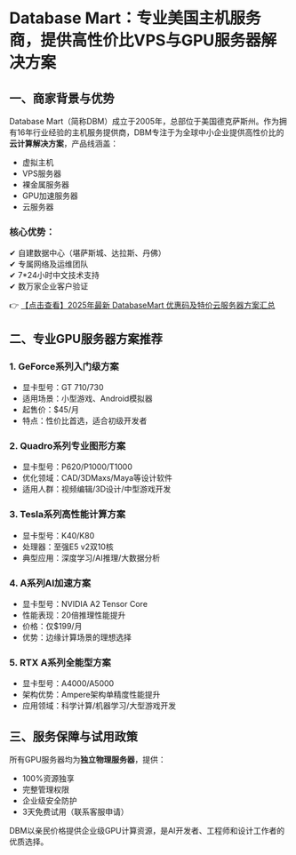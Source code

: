 # Database Mart：专业美国主机服务商，提供高性价比VPS与GPU服务器解决方案

## 一、商家背景与优势

Database Mart（简称DBM）成立于2005年，总部位于美国德克萨斯州。作为拥有16年行业经验的主机服务提供商，DBM专注于为全球中小企业提供高性价比的**云计算解决方案**，产品线涵盖：

- 虚拟主机
- VPS服务器
- 裸金属服务器
- GPU加速服务器
- 云服务器

### 核心优势：
✔ 自建数据中心（堪萨斯城、达拉斯、丹佛）  
✔ 专属网络及运维团队  
✔ 7*24小时中文技术支持  
✔ 数万家企业客户验证  

👉 [【点击查看】2025年最新 DatabaseMart 优惠码及特价云服务器方案汇总](https://bit.ly/DatabaseMart)

## 二、专业GPU服务器方案推荐

### 1. GeForce系列入门级方案
- 显卡型号：GT 710/730
- 适用场景：小型游戏、Android模拟器
- 起售价：$45/月
- 特点：性价比首选，适合初级开发者

### 2. Quadro系列专业图形方案
- 显卡型号：P620/P1000/T1000
- 优化领域：CAD/3DMaxs/Maya等设计软件
- 适用人群：视频编辑/3D设计/中型游戏开发

### 3. Tesla系列高性能计算方案
- 显卡型号：K40/K80
- 处理器：至强E5 v2双10核
- 典型应用：深度学习/AI推理/大数据分析

### 4. A系列AI加速方案
- 显卡型号：NVIDIA A2 Tensor Core
- 性能表现：20倍推理性能提升
- 价格：仅$199/月
- 优势：边缘计算场景的理想选择

### 5. RTX A系列全能型方案
- 显卡型号：A4000/A5000
- 架构优势：Ampere架构单精度性能提升
- 应用领域：科学计算/机器学习/大型游戏开发

## 三、服务保障与试用政策

所有GPU服务器均为**独立物理服务器**，提供：
- 100%资源独享
- 完整管理权限
- 企业级安全防护
- 3天免费试用（联系客服申请）

DBM以亲民价格提供企业级GPU计算资源，是AI开发者、工程师和设计工作者的优质选择。